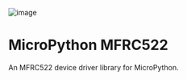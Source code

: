 ![image](https://github.com/mytechnotalent/MicroPython_MFRC522/blob/main/MicroPython_MFRC522.png?raw=true)

# MicroPython MFRC522
An MFRC522 device driver library for MicroPython.

